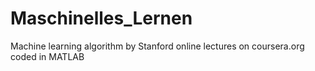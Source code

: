 # Maschinelles_Lernen

Machine learning algorithm by Stanford online lectures on coursera.org
coded in MATLAB
